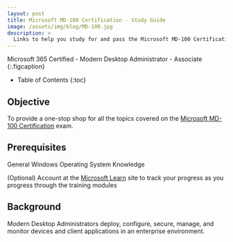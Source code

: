 ```yaml
---
layout: post
title: Microsoft MD-100 Certification - Study Guide
image: /assets/img/blog/MD-100.jpg
description: >
  Links to help you study for and pass the Microsoft MD-100 Certification Test
---
```



Microsoft 365 Certified - Modern Desktop Administrator - Associate
{:.figcaption}

- Table of Contents
{:toc}

## Objective

To provide a one-stop shop for all the topics covered on the [Microsoft MD-100 Certification](https://docs.microsoft.com/en-us/learn/certifications/m365-modern-desktop) exam.


## Prerequisites

General Windows Operating System Knowledge

(Optional) Account at the [Microsoft Learn](https://docs.microsoft.com/en-us/learn/) site to track your progress as you progress through the training modules


## Background

Modern Desktop Administrators deploy, configure, secure, manage, and monitor devices and client applications in an enterprise environment.




<script src="https://utteranc.es/client.js"
        repo="djsimtech/blog"
        issue-term="pathname"
        theme="github-dark"
        crossorigin="anonymous"
        async>
</script>